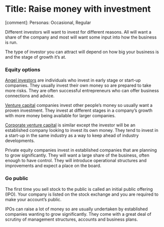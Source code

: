 # Title: Raise money with investment
[comment]: Personas: Occasional, Regular

Different investors will want to invest for different reasons. All will want a share of the company and most will want some input into how the business is run.

The type of investor you can attract will depend on how big your business is and the stage of growth it&rsquo;s at.

### Equity options

[Angel investors](https://www.ukbaa.org.uk/ "UK Business Angels Association") are individuals who invest in early stage or start-up companies. They usually invest their own money so are prepared to take more risks. They are often successful entrepreneurs who can offer business connections and advice.

[Venture capital](https://www.bvca.co.uk/ "British Private Equity & Venture Capital Association") companies invest other people&rsquo;s money so usually want a proven investment. They invest at different stages in a company&rsquo;s growth with more money being available for larger companies.

[Corporate venture capital](https://en.wikipedia.org/wiki/Corporate_venture_capital "Corporate venture capital - Wikipedia") is similar except the investor will be an established company looking to invest its own money. They tend to invest in a start-up in the same industry as a way to keep ahead of industry developments.

Private equity companies invest in established companies that are planning to grow significantly. They will want a large share of the business, often enough to have control. They will introduce operational structures and improvements and expect a place on the board.

### Go public

The first time you sell stock to the public is called an initial public offering (IPO). Your company is listed on the stock exchange and you are required to make your account&rsquo;s public.

IPOs can raise a lot of money so are usually undertaken by established companies wanting to grow significantly. They come with a great deal of scrutiny of management structures, accounts and business plans.
